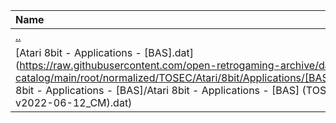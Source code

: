 |Name|Size|
|:---|---:|
|[..](../index.html)|DIR|
|[Atari 8bit - Applications - [BAS].dat](https://raw.githubusercontent.com/open-retrogaming-archive/dat-catalog/main/root/normalized/TOSEC/Atari/8bit/Applications/[BAS]/Atari 8bit - Applications - [BAS]/Atari 8bit - Applications - [BAS] (TOSEC-v2022-06-12_CM).dat)|1759|
